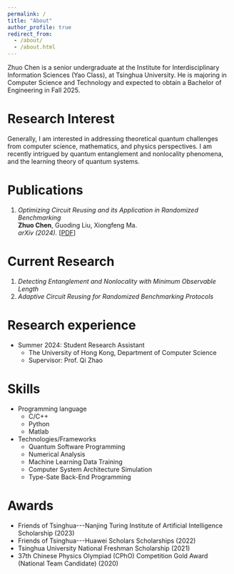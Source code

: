 ```yaml
---
permalink: /
title: "About"
author_profile: true
redirect_from: 
  - /about/
  - /about.html
---
```


Zhuo Chen is a senior undergraduate at the Institute for Interdisciplinary Information Sciences (Yao Class), at Tsinghua University.
He is majoring in Computer Science and Technology and expected to obtain a Bachelor of Engineering in Fall 2025.

Research Interest
======
Generally, I am interested in addressing theoretical quantum challenges from computer science, mathematics, and physics perspectives. I am recently intrigued by quantum entanglement and nonlocality phenomena, and the learning theory of quantum systems.

Publications
======
1. *Optimizing Circuit Reusing and its Application in Randomized Benchmarking* <br>
**Zhuo Chen**, Guoding Liu, Xiongfeng Ma. <br>
*arXiv (2024).* [<a href="https://arxiv.org/abs/2407.15582" target="_blank">PDF</a>]

Current Research
======
1. *Detecting Entanglement and Nonlocality with Minimum Observable Length*
2. *Adaptive Circuit Reusing for Randomized Benchmarking Protocols*

Research experience
======
* Summer 2024: Student Research Assistant
  * The University of Hong Kong, Department of Computer Science
  * Supervisor: Prof. Qi Zhao

Skills
======
* Programming language
  * C/C++
  * Python
  * Matlab
* Technologies/Frameworks
  * Quantum Software Programming
  * Numerical Analysis
  * Machine Learning Data Training
  * Computer System Architecture Simulation
  * Type-Sate Back-End Programming
 
Awards
======
* Friends of Tsinghua---Nanjing Turing Institute of Artificial Intelligence Scholarship (2023)
* Friends of Tsinghua---Huawei Scholars Scholarships (2022)
* Tsinghua University National Freshman Scholarship (2021)
* 37th Chinese Physics Olympiad (CPhO) Competition Gold Award (National Team Candidate) (2020)

